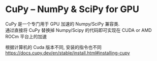 # CuPy – NumPy & SciPy for GPU

CuPy 是一个专门用于 GPU 加速的 Numpy/SciPy 兼容类.  
通过直接将 CuPy 替换掉 Numpy/Scipy 的代码即可实现在 CUDA or AMD ROCm 平台上的加速  


根据计算机的 Cuda 版本不同, 安装的指令也不同 https://docs.cupy.dev/en/stable/install.html#installing-cupy